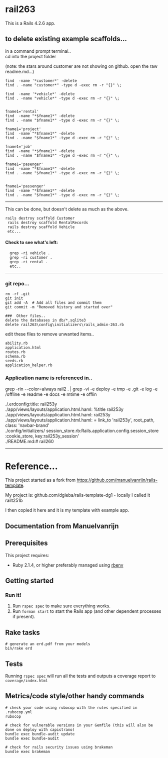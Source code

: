 # rail263

This is a Rails 4.2.6 app.

## to delete existing example scaffolds...

in a command prompt terminal..  
cd into the project folder  


  (note: the stars around customer are not showing on github. open the raw readme.md...)
  
```  
find  -name '*customer*' -delete  
find . -name "customer*" -type d -exec rm -r "{}" \;  

find  -name '*vehicle*' -delete  
find . -name "vehicle*" -type d -exec rm -r "{}" \;  


fname1='rental'  
find  -name "*$fname1*" -delete  
find . -name "$fname1*" -type d -exec rm -r "{}" \;  

fname1='project'  
find  -name "*$fname1*" -delete  
find . -name "$fname1*" -type d -exec rm -r "{}" \;  

fname1='job'  
find  -name "*$fname1*" -delete  
find . -name "$fname1*" -type d -exec rm -r "{}" \;  

fname1='pasenger'  
find  -name "*$fname1*" -delete  
find . -name "$fname1*" -type d -exec rm -r "{}" \;  

 
fname1='passenger'  
find  -name "*$fname1*" -delete  
find . -name "$fname1*" -type d -exec rm -r "{}" \;  
```
_____________ 

This can be done, but doesn't delete as much as the above.

```
rails destroy scaffold Customer  
 rails destroy scaffold RentalRecords  
 rails destroy scaffold Vehicle  
 etc...  
``` 

 
#### Check to see what's left:

```
  grep -ri vehicle .  
  grep -ri customer .   
  grep -ri rental .   
  etc..   
```
 
_____________ 


 
 
### git repo...
```
rm -rf .git  
git init  
git add -A  # Add all files and commit them  
git commit -m "Removed history and started over"  

###  Other files..
delete the databases in db/*.sqlite3  
delete rail263\config\initializers\rails_admin-263.rb
```

edit these files to remove unwanted items..  
```
ability.rb      
application.html
routes.rb        
schema.rb       
seeds.rb        
application_helper.rb
```

### Application name is referenced in..


grep -rin --color=always  rail2 . |  grep -vi -e deploy -e tmp -e .git -e log -e /offline -e readme -e docs -e mtime -e offlin


./.erdconfig:title: rail253y   
./app/views/layouts/application.html.haml:          %title rail253y  
./app/views/layouts/application.html.haml:            rail253y  
./app/views/layouts/application.html.haml:          = link_to 'rail253y', root_path, class: 'navbar-brand'  
./config/initializers/  session_store.rb:Rails.application.config.session_store :cookie_store, key:rail253y_session'  
./README.md:# rail260  



 
_____________




# Reference...

This project started as a fork from https://github.com/manuelvanrijn/rails-template. 


My project is:
github.com/dgleba/rails-template-dg1 -  locally I called it railt251b

I then copied it here and it is my template with example app.

## Documentation from Manuelvanrijn


## Prerequisites

This project requires:

* Ruby 2.1.4, or higher preferably managed using [rbenv][]

## Getting started
### Run it!

1. Run `rspec spec` to make sure everything works.
2. Run `forman start` to start the Rails app (and other dependent processes if present).

[rbenv]:https://github.com/sstephenson/rbenv

## Rake tasks

```
# generate an erd.pdf from your models
bin/rake erd
```

## Tests

Running `rspec spec` will run all the tests and outputs a coverage report to `coverage/index.html`

## Metrics/code style/other handy commands

```
# check your code using rubocop with the rules specified in .rubocop.yml
rubocop

# check for vulnerable versions in your Gemfile (this will also be done on deploy with capistrano)
bundle exec bundle-audit update
bundle exec bundle-audit

# check for rails security issues using brakeman
bundle exec brakeman
```


